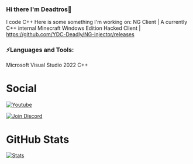 ### Hi there I'm Deadtros👋

I code C++ Here is some something I'm working on:
NG Client | A currently C++ internal Minecraft Windows Edition Hacked Client | https://github.com/YDC-Deadly/NG-injector/releases

### ⚡Languages and Tools:

Microsoft Visual Studio 2022
C++ 

# Social
[![Youtube]()](https://www.youtube.com/channel/UCkIaXJkuRGKSEYnlEvxKMiw)


[![Join Discord](https://img.shields.io/badge/chat-on%20discord-7289da.svg)](https://discord.com/invite/hCb3Y2xd3k)

# GitHub Stats

[![Stats](https://github-readme-stats.vercel.app/api?username=richardletshacks&show_icons=true&hide_title=true)](https://github.com/YDC-Deadly)

<!--
**YDC-Deadly/YDC-Deadly** is a ✨ _special_ ✨ repository because its `README.md` (this file) appears on your GitHub profile.

Here are some ideas to get you started:

- 🔭 I’m currently working on ...
- 🌱 I’m currently learning ...
- 👯 I’m looking to collaborate on ...
- 🤔 I’m looking for help with ...
- 💬 Ask me about ...
- 📫 How to reach me: ...
- 😄 Pronouns: ...
- ⚡ Fun fact: ...
-->
